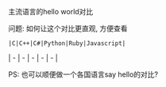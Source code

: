 主流语言的hello world对比

问题: 如何让这个对比更直观, 方便查看
```
|C|C++|C#|Python|Ruby|Javascript|
```
| - | - | - | - | - |

PS: 也可以顺便做一个各国语言say hello的对比?